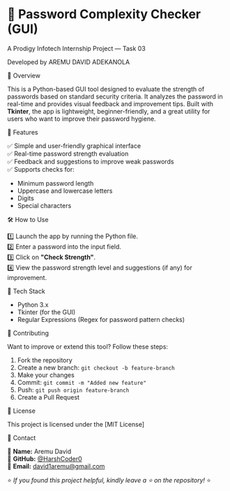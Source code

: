 # 🔐 Password Complexity Checker (GUI)  
A Prodigy Infotech Internship Project — Task 03

Developed by AREMU DAVID ADEKANOLA


 📌 Overview

This is a Python-based GUI tool designed to evaluate the strength of passwords based on standard security criteria. It analyzes the password in real-time and provides visual feedback and improvement tips. Built with **Tkinter**, the app is lightweight, beginner-friendly, and a great utility for users who want to improve their password hygiene.


 🎯 Features

✅ Simple and user-friendly graphical interface  
✅ Real-time password strength evaluation  
✅ Feedback and suggestions to improve weak passwords  
✅ Supports checks for:
- Minimum password length
- Uppercase and lowercase letters
- Digits
- Special characters  


 🛠️ How to Use

1️⃣ Launch the app by running the Python file.  
2️⃣ Enter a password into the input field.  
3️⃣ Click on **"Check Strength"**.  
4️⃣ View the password strength level and suggestions (if any) for improvement.

 🧪 Tech Stack

- Python 3.x  
- Tkinter (for the GUI)  
- Regular Expressions (Regex for password pattern checks)


 🤝 Contributing

Want to improve or extend this tool? Follow these steps:

1. Fork the repository  
2. Create a new branch: `git checkout -b feature-branch`  
3. Make your changes  
4. Commit: `git commit -m "Added new feature"`  
5. Push: `git push origin feature-branch`  
6. Create a Pull Request

 📜 License

This project is licensed under the [MIT License]

 📩 Contact

🔹 **Name:** Aremu David  
🔹 **GitHub:** [@HarshCoder0](https://github.com/HarshCoder0)  
🔹 **Email:** david1aremu@gmail.com  


⭐ *If you found this project helpful, kindly leave a ⭐ on the repository!* ⭐
